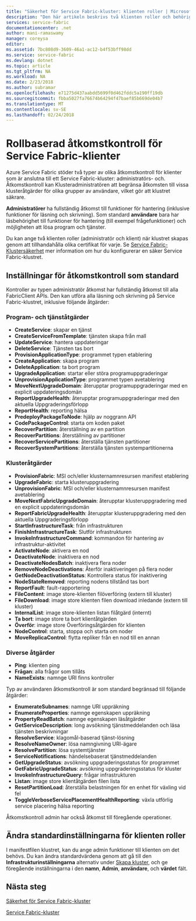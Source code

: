 ```yaml
---
title: "Säkerhet för Service Fabric-kluster: klienten roller | Microsoft Docs"
description: "Den här artikeln beskrivs två klienten roller och behörigheter till rollerna."
services: service-fabric
documentationcenter: .net
author: mani-ramaswamy
manager: coreysa
editor: 
ms.assetid: 7bc808d9-3609-46a1-ac12-b4f53bff98dd
ms.service: service-fabric
ms.devlang: dotnet
ms.topic: article
ms.tgt_pltfrm: NA
ms.workload: NA
ms.date: 2/23/2018
ms.author: subramar
ms.openlocfilehash: e71275d437aabdd5699f0d462fddc5a190ff19db
ms.sourcegitcommit: fbba5027fa76674b64294f47baef85b669de04b7
ms.translationtype: MT
ms.contentlocale: sv-SE
ms.lasthandoff: 02/24/2018
---
```

# <a name="role-based-access-control-for-service-fabric-clients"></a>Rollbaserad åtkomstkontroll för Service Fabric-klienter
Azure Service Fabric stöder två typer av olika åtkomstkontroll för klienter som är anslutna till ett Service Fabric-kluster: administratörs- och. Åtkomstkontroll kan Klusteradministratören att begränsa åtkomsten till vissa klusteråtgärder för olika grupper av användare, vilket gör att klustret säkrare.  

**Administratörer** ha fullständig åtkomst till funktioner för hantering (inklusive funktioner för läsning och skrivning). Som standard **användare** bara har läsbehörighet till funktioner för hantering (till exempel frågefunktioner) och möjligheten att lösa program och tjänster.

Du kan ange två klienten roller (administratör och klient) när klustret skapas genom att tillhandahålla olika certifikat för varje. Se [Service Fabric-Klustersäkerhet](service-fabric-cluster-security.md) mer information om hur du konfigurerar en säker Service Fabric-klustret.

## <a name="default-access-control-settings"></a>Inställningar för åtkomstkontroll som standard
Kontroller av typen administratör åtkomst har fullständig åtkomst till alla FabricClient APIs. Den kan utföra alla läsning och skrivning på Service Fabric-klustret, inklusive följande åtgärder:

### <a name="application-and-service-operations"></a>Program- och tjänståtgärder
* **CreateService**: skapar en tjänst                             
* **CreateServiceFromTemplate**: tjänsten skapa från mall                             
* **UpdateService**: hantera uppdateringar                             
* **DeleteService**: Tjänsten tas bort                             
* **ProvisionApplicationType**: programmet typen etablering                             
* **CreateApplication**: skapa program                               
* **DeleteApplication**: ta bort program                             
* **UpgradeApplication**: startar eller störa programuppgraderingar                             
* **UnprovisionApplicationType**: programmet typen avetablering                             
* **MoveNextUpgradeDomain**: återupptar programuppgraderingar med en explicit uppdateringsdomän                             
* **ReportUpgradeHealth**: återupptar programuppgraderingar med den aktuella Uppgraderingsförlopp                             
* **ReportHealth**: reporting hälsa                             
* **PredeployPackageToNode**: hjälp av noggrann API                            
* **CodePackageControl**: starta om koden paket                             
* **RecoverPartition**: återställning av en partition                             
* **RecoverPartitions**: återställning av partitioner                             
* **RecoverServicePartitions**: återställa tjänsten partitioner                             
* **RecoverSystemPartitions**: återställa tjänsten systempartitionerna                             

### <a name="cluster-operations"></a>Klusteråtgärder
* **ProvisionFabric**: MSI och/eller klusternamnresursen manifest etablering                             
* **UpgradeFabric**: starta klusteruppgradering                             
* **UnprovisionFabric**: MSI och/eller klusternamnresursen manifest avetablering                         
* **MoveNextFabricUpgradeDomain**: återupptar klusteruppgradering med en explicit uppdateringsdomän                             
* **ReportFabricUpgradeHealth**: återupptar klusteruppgradering med den aktuella Uppgraderingsförlopp                             
* **StartInfrastructureTask**: från infrastrukturen                             
* **FinishInfrastructureTask**: Slutför infrastrukturen                             
* **InvokeInfrastructureCommand**: kommandon för hantering av infrastruktur-aktivitet                              
* **ActivateNode**: aktivera en nod                             
* **DeactivateNode**: inaktivera en nod                             
* **DeactivateNodesBatch**: inaktivera flera noder                             
* **RemoveNodeDeactivations**: Återför inaktiveringen på flera noder                             
* **GetNodeDeactivationStatus**: Kontrollera status för inaktivering                             
* **NodeStateRemoved**: reporting nodens tillstånd tas bort                             
* **ReportFault**: fault-rapportering                             
* **FileContent**: image store-klienten filöverföring (extern till kluster)                             
* **FileDownload**: image store klienten filen download inledande (extern till kluster)                             
* **InternalList**: image store-klienten listan filåtgärd (internt)                             
* **Ta bort**: image store ta bort klientåtgärden                              
* **Överför**: image store Överföringsåtgärden för klienten                             
* **NodeControl**: starta, stoppa och starta om noder                             
* **MoveReplicaControl**: flytta repliker från en nod till en annan                             

### <a name="miscellaneous-operations"></a>Diverse åtgärder
* **Ping**: klienten ping                             
* **Frågan**: alla frågor som tillåts
* **NameExists**: namnge URI finns kontroller                             

Typ av användaren åtkomstkontroll är som standard begränsad till följande åtgärder: 

* **EnumerateSubnames**: namnge URI uppräkning                             
* **EnumerateProperties**: namnge egenskapen uppräkning                             
* **PropertyReadBatch**: namnge egenskapen läsåtgärder                             
* **GetServiceDescription**: long avsökning tjänstmeddelanden och läsa tjänsten beskrivningar                             
* **ResolveService**: klagomål-baserad tjänst-lösning                             
* **ResolveNameOwner**: lösa namngivning URI-ägare                             
* **ResolvePartition**: lösa systemtjänster                             
* **ServiceNotifications**: händelsebaserat tjänstmeddelanden                             
* **GetUpgradeStatus**: avsökning uppgraderingsstatus för programmet                             
* **GetFabricUpgradeStatus**: avsökning uppgraderingsstatus för kluster                             
* **InvokeInfrastructureQuery**: frågar infrastrukturen                             
* **Listan**: image store klientåtgärden filen lista                             
* **ResetPartitionLoad**: återställa belastningen för en enhet för växling vid fel                             
* **ToggleVerboseServicePlacementHealthReporting**: växla utförlig service placering hälsa reporting                             

Åtkomstkontroll admin har också åtkomst till föregående operationer.

## <a name="changing-default-settings-for-client-roles"></a>Ändra standardinställningarna för klienten roller
I manifestfilen klustret, kan du ange admin funktioner till klienten om det behövs. Du kan ändra standardvärdena genom att gå till den **Infrastrukturinställningarna** alternativ under [Skapa kluster](service-fabric-cluster-creation-via-portal.md), och ge föregående inställningarna i den **namn**,  **Admin**, **användare**, och **värdet** fält.

## <a name="next-steps"></a>Nästa steg
[Säkerhet för Service Fabric-kluster](service-fabric-cluster-security.md)

[Service Fabric-kluster](service-fabric-cluster-creation-via-portal.md)

